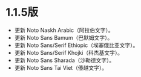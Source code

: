# 1.1.5版

* 更新 Noto Naskh Arabic（阿拉伯文字）。
* 更新 Noto Sans Bamum（巴默姆文字）。
* 更新 Noto Sans/Serif Ethiopic（埃塞俄比亚文字）。
* 更新 Noto Sans/Serif Khojki（科杰基文字）。
* 更新 Noto Sans Sharada（沙勒德文字）。
* 更新 Noto Sans Tai Viet（傣越文字）。
